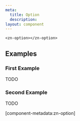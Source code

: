 ```yaml
---
meta:
  title: Option
  description:
layout: component
---
```


```html:preview
<zn-option></zn-option>
```

## Examples

### First Example

TODO

### Second Example

TODO

[component-metadata:zn-option]
